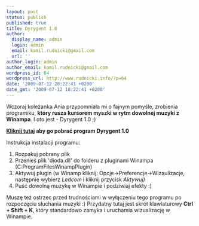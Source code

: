 ```yaml
---
layout: post
status: publish
published: true
title: Dyrygent 1.0
author:
  display_name: admin
  login: admin
  email: kamil.rudnicki@gmail.com
  url: ''
author_login: admin
author_email: kamil.rudnicki@gmail.com
wordpress_id: 64
wordpress_url: http://www.rudnicki.info/?p=64
date: '2009-07-12 20:22:41 +0200'
date_gmt: '2009-07-12 18:22:41 +0200'
---
```

<p>Wczoraj koleżanka Ania przypomniała mi o fajnym pomyśle, zrobienia programiku, <strong>który rusza kursorem myszki w rytm dowolnej muzyki z Winampa</strong>. I oto jest - Dyrygent 1.0 ;)</p>
<p><strong><a href="http://www.rudnicki.info/wp-content/uploads/2009/07/dyrygent.rar">Kliknij tutaj</a> aby go pobrać program Dyrygent 1.0 </strong></p>
<p>Instrukcja instalacji programu:<strong> </strong></p>
<ol>
<li>Rozpakuj pobrany plik</li>
<li>Przenieś plik 'dioda.dll' do folderu z pluginami Winampa (C:ProgramFilesWinampPlugin)</li>
<li>Aktywuj plugin (w Winamp kliknij: Opcje-&gt;Preferencje-&gt;Wizaulizacje, następnie wybierz <em>Ledcom</em><strong> </strong>i kliknij przycisk <em>Aktywuj)</em></li>
<li>Puść dowolną muzykę w Winampie i podziwiaj efekty :)</li>
</ol>
<p>Muszę też ostrzec przed trudnościami w wyłączeniu tego programu po rozpoczęciu słuchania muzyki :) Przydatny tutaj jest skrót klawiaturowy <strong>Ctrl + Shift + K</strong>, który standardowo zamyka i uruchamia wizualizację w Winampie.</p>
